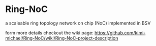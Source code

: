 Ring-NoC
========

a scaleable ring topology network on chip (NoC) implemented in BSV

form more details checkout the wiki page:
https://github.com/kimi-michael/Ring-NoC/wiki/Ring-NoC-project-description

